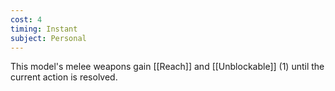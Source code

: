 ```yaml
---
cost: 4
timing: Instant
subject: Personal
---
```

This model's melee weapons gain [[Reach]] and [[Unblockable]] (1) until the current action is resolved.